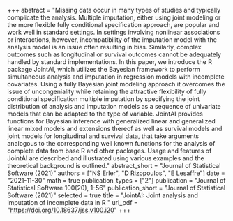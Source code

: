 +++
abstract = "Missing data occur in many types of studies and typically complicate the analysis. Multiple imputation, either using joint modeling or the more flexible fully conditional specification approach, are popular and work well in standard settings. In settings involving nonlinear associations or interactions, however, incompatibility of the imputation model with the analysis model is an issue often resulting in bias. Similarly, complex outcomes such as longitudinal or survival outcomes cannot be adequately handled by standard implementations. In this paper, we introduce the R package JointAI, which utilizes the Bayesian framework to perform simultaneous analysis and imputation in regression models with incomplete covariates. Using a fully Bayesian joint modeling approach it overcomes the issue of uncongeniality while retaining the attractive flexibility of fully conditional specification multiple imputation by specifying the joint distribution of analysis and imputation models as a sequence of univariate models that can be adapted to the type of variable. JointAI provides functions for Bayesian inference with generalized linear and generalized linear mixed models and extensions thereof as well as survival models and joint models for longitudinal and survival data, that take arguments analogous to the corresponding well known functions for the analysis of complete data from base R and other packages. Usage and features of JointAI are described and illustrated using various examples and the theoretical background is outlined."
abstract_short = "Journal of Statistical Software (2021)"
authors = ["NS Erler", "D Rizopoulos", "E Lesaffre"]
date = "2021-11-30"
math = true
publication_types = ["2"]
publication = "Journal of Statistical Software 100(20), 1-56"
publication_short = "Journal of Statistical Software (2021)"
selected = true
title = "JointAI: Joint analysis and imputation of incomplete data in R "
url_pdf = "https://doi.org/10.18637/jss.v100.i20"
+++